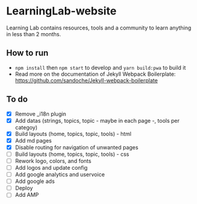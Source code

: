 # LearningLab-website
Learning Lab contains resources, tools and a community to learn anything in less than 2 months.

## How to run
* `npm install` then `npm start` to develop and `yarn build:pwa` to build it 
* Read more on the documentation of Jekyll Webpack Boilerplate: https://github.com/sandoche/Jekyll-webpack-boilerplate

## To do
- [x] Remove _i18n plugin
- [x] Add datas (strings, topics, topic - maybe in each page -, tools per categoy)
- [x] Build layouts (home, topics, topic, tools) - html
- [x] Add md pages
- [x] Disable routing for navigation of unwanted pages
- [ ] Build layouts (home, topics, topic, tools) - css
- [ ] Rework logo, colors, and fonts
- [ ] Add logos and update config
- [ ] Add google analytics and uservoice
- [ ] Add google ads
- [ ] Deploy
- [ ] Add AMP